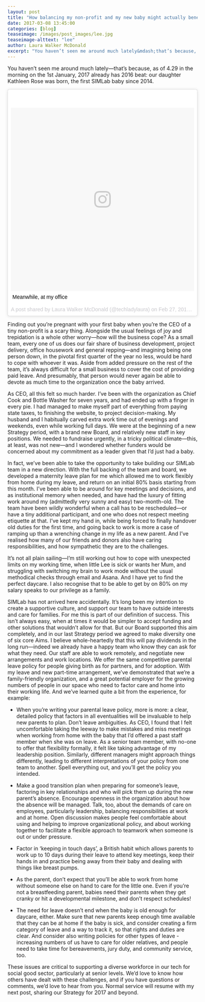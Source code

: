 ```yaml
---
layout: post
title: "How balancing my non-profit and my new baby might actually benefit both"
date: 2017-03-08 13:45:00
categories: [blog]
teaseimage: /images/post_images/lee.jpg
teaseimage-alttext: "lee"
author: Laura Walker McDonald
excerpt: "You haven’t seen me around much lately&mdash;that’s because, as of 4.29 in the morning on the 1st January, 2017 already has 2016 beat: our daughter Kathleen Rose was born, the first SIMLab baby since 2014."
---
```

You haven’t seen me around much lately&mdash;that’s because, as of 4.29 in the morning on the 1st January, 2017 already has 2016 beat: our daughter Kathleen Rose was born, the first SIMLab baby since 2014. 

<blockquote class="instagram-media" data-instgrm-captioned data-instgrm-version="7" style=" background:#FFF; border:0; border-radius:3px; box-shadow:0 0 1px 0 rgba(0,0,0,0.5),0 1px 10px 0 rgba(0,0,0,0.15); margin: 1px; max-width:658px; padding:0; width:99.375%; height:600px; width:-webkit-calc(100% - 2px); width:calc(100% - 2px);"><div style="padding:8px;"> <div style=" background:#F8F8F8; line-height:0; margin-top:40px; padding:50.0% 0; text-align:center; width:100%;"> <div style=" background:url(data:image/png;base64,iVBORw0KGgoAAAANSUhEUgAAACwAAAAsCAMAAAApWqozAAAABGdBTUEAALGPC/xhBQAAAAFzUkdCAK7OHOkAAAAMUExURczMzPf399fX1+bm5mzY9AMAAADiSURBVDjLvZXbEsMgCES5/P8/t9FuRVCRmU73JWlzosgSIIZURCjo/ad+EQJJB4Hv8BFt+IDpQoCx1wjOSBFhh2XssxEIYn3ulI/6MNReE07UIWJEv8UEOWDS88LY97kqyTliJKKtuYBbruAyVh5wOHiXmpi5we58Ek028czwyuQdLKPG1Bkb4NnM+VeAnfHqn1k4+GPT6uGQcvu2h2OVuIf/gWUFyy8OWEpdyZSa3aVCqpVoVvzZZ2VTnn2wU8qzVjDDetO90GSy9mVLqtgYSy231MxrY6I2gGqjrTY0L8fxCxfCBbhWrsYYAAAAAElFTkSuQmCC); display:block; height:44px; margin:0 auto -44px; position:relative; top:-22px; width:44px;"></div></div> <p style=" margin:8px 0 0 0; padding:0 4px;"> <a href="https://www.instagram.com/p/BRCqX9FgRv3/" style=" color:#000; font-family:Arial,sans-serif; font-size:14px; font-style:normal; font-weight:normal; line-height:17px; text-decoration:none; word-wrap:break-word;" target="_blank">Meanwhile, at my office</a></p> <p style=" color:#c9c8cd; font-family:Arial,sans-serif; font-size:14px; line-height:17px; margin-bottom:0; margin-top:8px; overflow:hidden; padding:8px 0 7px; text-align:center; text-overflow:ellipsis; white-space:nowrap;">A post shared by Laura Walker McDonald (@techladylaura) on <time style=" font-family:Arial,sans-serif; font-size:14px; line-height:17px;" datetime="2017-02-28T04:18:42+00:00">Feb 27, 2017 at 8:18pm PST</time></p></div></blockquote>
<script async defer src="//platform.instagram.com/en_US/embeds.js"></script>


Finding out you’re pregnant with your first baby when you’re the CEO of a tiny non-profit is a scary thing. Alongside the usual feelings of joy and trepidation is a whole other worry&mdash;how will the business cope? As a small team, every one of us does our fair share of business development, project delivery, office housework and general repping&mdash;and imagining being one person down, in the pivotal first quarter of the year no less, would be hard to cope with whoever it was. Aside from added pressure on the rest of the team, it’s always difficult for a small business to cover the cost of providing paid leave. And presumably, that person would never again be able to devote as much time to the organization once the baby arrived.

As CEO, all this felt so much harder. I’ve been with the organization as Chief Cook and Bottle Washer for seven years, and had ended up with a finger in every pie. I had managed to make myself part of everything from paying state taxes, to finishing the website, to project decision-making. My husband and I habitually carved extra work time out of evenings and weekends, even while working full days. We were at the beginning of a new Strategy period, with a brand new Board, and relatively new staff in key positions. We needed to fundraise urgently, in a tricky political climate&mdash;this, at least, was not new&mdash;and I wondered whether funders would be concerned about my commitment as a leader given that I’d just had a baby.

In fact, we’ve been able to take the opportunity to take building our SIMLab team in a new direction. With the full backing of the team and board, we developed a maternity leave plan for me which allowed me to work flexibly from home during my leave, and return on an initial 80% basis starting from this month. I’ve been able to be around for key meetings and decisions, and as institutional memory when needed, and have had the luxury of fitting work around my (admittedly very sunny and easy) two-month-old. The team have been wildly wonderful when a call has to be rescheduled&mdash;or have a tiny additional participant, and one who does not respect meeting etiquette at that. I’ve kept my hand in, while being forced to finally handover old duties for the first time, and going back to work is more a case of ramping up than a wrenching change in my life as a new parent. And I’ve realised how many of our friends and donors also have caring responsibilities, and how sympathetic they are to the challenges.

It’s not all plain sailing&mdash;I’m still working out how to cope with unexpected limits on my working time, when little Lee is sick or wants her Mum, and struggling with switching my brain to work mode without the usual methodical checks through email and Asana. And I have yet to find the perfect daycare. I also recognise that to be able to get by on 80% on my salary speaks to our privilege as a family.

SIMLab has not arrived here accidentally. It’s long been my intention to create a supportive culture, and support our team to have outside interests and care for families. For me this is part of our definition of success. This isn’t always easy, when at times it would be simpler to accept funding and other solutions that wouldn’t allow for that. But our Board supported this aim completely, and in our last Strategy period we agreed to make diversity one of six core Aims. I believe whole-heartedly that this will pay dividends in the long run&mdash;indeed we already have a happy team who know they can ask for what they need. Our staff are able to work remotely, and negotiate new arrangements and work locations. We offer the same competitive parental leave policy for people giving birth as for partners, and for adoption. With my leave and new part-time arrangement, we’ve demonstrated that we’re a family-friendly organization, and a great potential employer for the growing numbers of people in our space who need to factor care and home into their working life. And we’ve learned quite a bit from the experience, for example:

* When you’re writing your parental leave policy, more is more: a clear, detailed policy that factors in all eventualities will be invaluable to help new parents to plan. Don’t leave ambiguities. As CEO, I found that I felt uncomfortable taking the leeway to make mistakes and miss meetings when working from home with the baby that I’d offered a past staff member when she was on leave. As a senior team member, with no-one to offer that flexibility formally, it felt like taking advantage of my leadership position. Similarly, different managers might approach things differently, leading to different interpretations of your policy from one team to another. Spell everything out, and you’ll get the policy you intended.

* Make a good transition plan when preparing for someone’s leave, factoring in key relationships and who will pick them up during the new parent’s absence. Encourage openness in the organization about how the absence will be managed. Talk, too, about the demands of care on employees, particularly leadership, balancing responsibilities at work and at home. Open discussion makes people feel comfortable about using and helping to improve organizational policy, and about working together to facilitate a flexible approach to teamwork when someone is out or under pressure.

* Factor in ‘keeping in touch days’, a British habit which allows parents to work up to 10 days during their leave to attend key meetings, keep their hands in and practice being away from their baby and dealing with things like breast pumps.

* As the parent, don’t expect that you’ll be able to work from home without someone else on hand to care for the little one. Even if you’re not a breastfeeding parent, babies need their parents when they get cranky or hit a developmental milestone, and don’t respect schedules!

* The need for leave doesn’t end when the baby is old enough for daycare, either. Make sure that new parents keep enough time available that they can be at home if the baby is sick, and consider creating a firm category of leave and a way to track it, so that rights and duties are clear. And consider also writing policies for other types of leave - increasing numbers of us have to care for older relatives, and people need to take time for bereavements, jury duty, and community service, too. 

These issues are critical to supporting a diverse workforce in our tech for social good sector, particularly at senior levels. We’d love to know how others have dealt with these challenges, and if you have questions or comments, we’d love to hear from you. Normal service will resume with my next post, sharing our Strategy for 2017 and beyond.


